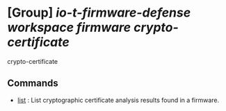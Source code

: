 # [Group] _io-t-firmware-defense workspace firmware crypto-certificate_

crypto-certificate

## Commands

- [list](/Commands/io-t-firmware-defense/workspace/firmware/crypto-certificate/_list.md)
: List cryptographic certificate analysis results found in a firmware.
